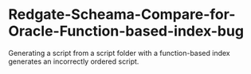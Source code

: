 # Redgate-Scheama-Compare-for-Oracle-Function-based-index-bug
Generating a script from a script folder with a function-based index generates an incorrectly ordered script.
